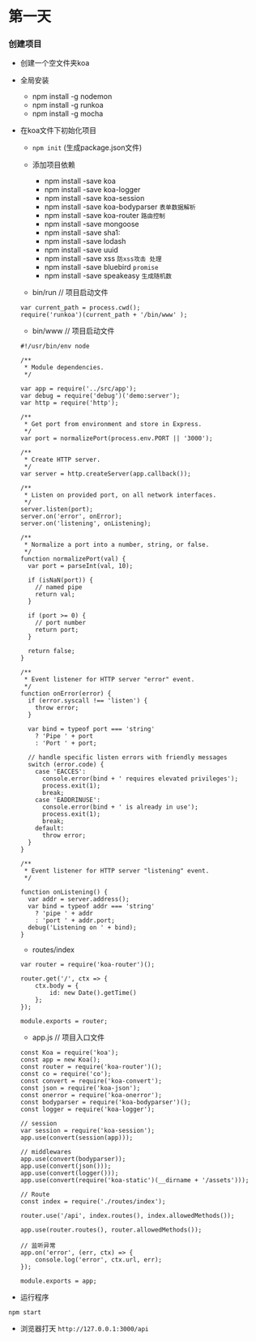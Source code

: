 # 第一天

### 创建项目
 * 创建一个空文件夹koa
 * 全局安装
    - npm install -g nodemon
    - npm install -g runkoa
    - npm install -g mocha
 * 在koa文件下初始化项目 
    
    - `npm init` (生成package.json文件)
    
    - 添加项目依赖
        - npm install -save koa 
        - npm install -save koa-logger 
        - npm install -save koa-session
        - npm install -save koa-bodyparser
          ```表单数据解析```
        - npm install -save koa-router
          ```路由控制```
        - npm install -save mongoose
        - npm install -save sha1: 
        - npm install -save lodash
        - npm install -save uuid
        - npm install -save xss
          ```防xss攻击 处理```
        - npm install -save bluebird
          ```promise```
        - npm install -save speakeasy
          ```生成随机数```
          
    - bin/run   // 项目启动文件
    ```
    var current_path = process.cwd();
    require('runkoa')(current_path + '/bin/www' );
    ```
    
    - bin/www   // 项目启动文件
    ```
    #!/usr/bin/env node
    
    /**
     * Module dependencies.
     */
    
    var app = require('../src/app');
    var debug = require('debug')('demo:server');
    var http = require('http');
    
    /**
     * Get port from environment and store in Express.
     */
    var port = normalizePort(process.env.PORT || '3000');
    
    /**
     * Create HTTP server.
     */
    var server = http.createServer(app.callback());
    
    /**
     * Listen on provided port, on all network interfaces.
     */
    server.listen(port);
    server.on('error', onError);
    server.on('listening', onListening);
    
    /**
     * Normalize a port into a number, string, or false.
     */
    function normalizePort(val) {
      var port = parseInt(val, 10);
    
      if (isNaN(port)) {
        // named pipe
        return val;
      }
    
      if (port >= 0) {
        // port number
        return port;
      }
    
      return false;
    }
    
    /**
     * Event listener for HTTP server "error" event.
     */
    function onError(error) {
      if (error.syscall !== 'listen') {
        throw error;
      }
    
      var bind = typeof port === 'string'
        ? 'Pipe ' + port
        : 'Port ' + port;
    
      // handle specific listen errors with friendly messages
      switch (error.code) {
        case 'EACCES':
          console.error(bind + ' requires elevated privileges');
          process.exit(1);
          break;
        case 'EADDRINUSE':
          console.error(bind + ' is already in use');
          process.exit(1);
          break;
        default:
          throw error;
      }
    }
    
    /**
     * Event listener for HTTP server "listening" event.
     */
    
    function onListening() {
      var addr = server.address();
      var bind = typeof addr === 'string'
        ? 'pipe ' + addr
        : 'port ' + addr.port;
      debug('Listening on ' + bind);
    }
    ```
    
    - routes/index
    ```
    var router = require('koa-router')();
    
    router.get('/', ctx => {
    	ctx.body = {
    		id: new Date().getTime()
    	};
    });
    
    module.exports = router;
    ```
    - app.js   // 项目入口文件
    ```
    const Koa = require('koa');
    const app = new Koa();
    const router = require('koa-router')();
    const co = require('co');
    const convert = require('koa-convert');
    const json = require('koa-json');
    const onerror = require('koa-onerror');
    const bodyparser = require('koa-bodyparser')();
    const logger = require('koa-logger');
    
    // session
    var session = require('koa-session');
    app.use(convert(session(app)));
    
    // middlewares
    app.use(convert(bodyparser));
    app.use(convert(json()));
    app.use(convert(logger()));
    app.use(convert(require('koa-static')(__dirname + '/assets')));
    
    // Route
    const index = require('./routes/index');
    
    router.use('/api', index.routes(), index.allowedMethods());
    
    app.use(router.routes(), router.allowedMethods());
    
    // 监听异常
    app.on('error', (err, ctx) => {
    	console.log('error', ctx.url, err);
    });
    
    module.exports = app;
    ```
    
 * 运行程序
  ```
  npm start
  ```
 * 浏览器打天 `http://127.0.0.1:3000/api` 